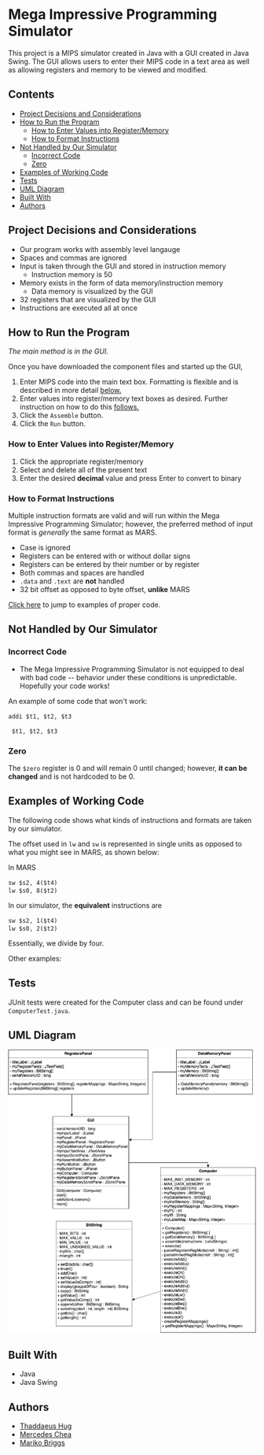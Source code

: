 # Mega Impressive Programming Simulator

This project is a MIPS simulator created in Java with a GUI created in Java Swing. The GUI allows users to enter their MIPS code in a text area as well as allowing registers and memory to be viewed and modified. 

## Contents 
  - [Project Decisions and Considerations](#project-decisions-and-considerations)
  - [How to Run the Program](#how-to-run-the-program)
    - [How to Enter Values into Register/Memory](#how-to-enter-values-into-registermemory)
    - [How to Format Instructions](#how-to-format-instructions)
  - [Not Handled by Our Simulator](#not-handled-by-our-simulator)
    - [Incorrect Code](#incorrect-code)
    - [Zero](#zero)
  - [Examples of Working Code](#examples-of-working-code)
  - [Tests](#tests)
  - [UML Diagram](#uml-diagram)
  - [Built With](#built-with)
  - [Authors](#authors)

## Project Decisions and Considerations 

* Our program works with assembly level langauge 
* Spaces and commas are ignored
* Input is taken through the GUI and stored in instruction memory 
  * Instruction memory is 50 
* Memory exists in the form of data memory/instruction memory 
  * Data memory is visualized by the GUI
* 32 registers that are visualized by the GUI 
* Instructions are executed all at once 


## How to Run the Program 
*The main method is in the GUI.* 

Once you have downloaded the component files and started up the GUI, 
1. Enter MIPS code into the main text box. Formatting is flexible and is described in more detail [below.](###How-to-format-instructions)
2. Enter values into register/memory text boxes as desired. Further instruction on how to do this [follows.](###How-to-Enter-Values-into-Register/Memory)
3. Click the ``Assemble`` button. 
4. Click the ``Run`` button. 

### How to Enter Values into Register/Memory 

1. Click the appropriate register/memory 
2. Select and delete all of the present text 
3. Enter the desired **decimal** value and press Enter to convert to binary 

### How to Format Instructions 
Multiple instruction formats are valid and will run within the Mega Impressive Programming Simulator; however, the preferred method of input format is *generally* the same format as MARS. 

* Case is ignored 
* Registers can be entered with or without dollar signs 
* Registers can be entered by their number or by register
* Both commas and spaces are handled 
* ``.data`` and ``.text`` are **not** handled 
* 32 bit offset as opposed to byte offset, **unlike** MARS 

[Click here](#examples-of-working-code) to jump to examples of proper code. 

## Not Handled by Our Simulator
### Incorrect Code 
* The Mega Impressive Programming Simulator is not equipped to deal with bad code -- behavior under these conditions is unpredictable. Hopefully your code works! 

An example of some code that won't work: 
```
addi $t1, $t2, $t3
```
```
 $t1, $t2, $t3 
```
### Zero 
The ``$zero`` register is 0 and will remain 0 until changed; however,  **it can be changed** and is not hardcoded to be 0. 

## Examples of Working Code 
The following code shows what kinds of instructions and formats are taken by our simulator. 

The offset used in ``lw`` and ``sw`` is represented in single units as opposed to what you might see in MARS, as shown below: 

In MARS
```
sw $s2, 4($t4)
lw $s0, 8($t2)
```
In our simulator, the **equivalent** instructions are 
```
sw $s2, 1($t4)
lw $s0, 2($t2)
```

Essentially, we divide by four. 

Other examples: 


## Tests

JUnit tests were created for the Computer class and can be found under ``ComputerTest.java``. 

## UML Diagram 
![UML Diagram](MIPS_UML.png)
## Built With

* Java
* Java Swing

## Authors

* [Thaddaeus Hug](https://github.com/tadhug)
* [Mercedes Chea](https://github.com/mercedeschea)
* [Mariko Briggs](https://github.com/marikobriggs)
